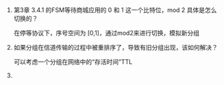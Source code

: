 1. 第3章 3.4.1 的FSM等待商城应用的 0 和 1 这一个比特位，mod 2 具体是怎么切换的？

    在停等协议下，序号空间为 [0,1]，通过mod2来进行切换，模拟新分组

2. 如果分组在信道传输的过程中被重排序了，导致有旧分组出现，该如何解决？

    可以考虑一个分组在网络中的“存活时间”TTL

3. 